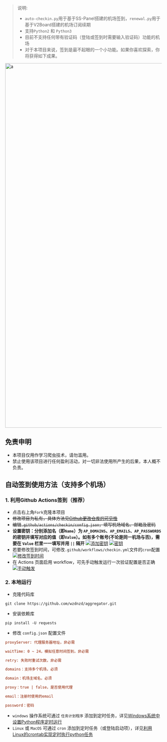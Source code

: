 <!--
 * @Author: wzdnzd
 * @Date: 2022-03-06 14:51:29
 * @Description: 
 * Copyright (c) 2022 by wzdnzd, All Rights Reserved.
-->

> 说明: 
> + `auto-checkin.py`用于基于SS-Panel搭建的机场签到，`renewal.py`用于基于V2Board搭建的机场订阅续期 
> + 支持`Python2` 和 `Python3`
> + 目前不支持任何带有验证码（登陆或签到时需要输入验证码）功能的机场
> + 对于本项目来说，签到是最不起眼的一个小功能。如果你喜欢探索，你将获得如下成果。
<img width="1168" alt="a" src="https://github.com/wzdnzd/aggregator/assets/8565764/f75b8057-fa86-4d5c-a19f-fe3100ca853f">

## 免责申明
+ 本项目仅用作学习爬虫技术，请勿滥用。
+ 禁止使用该项目进行任何盈利活动，对一切非法使用所产生的后果，本人概不负责。

## 自动签到使用方法（支持多个机场）
### 1. 利用Github Actions签到（推荐）
+ 点击右上角`Fork`克隆本项目
+ ~~修改项目为私有，具体方法见[Github更改仓库的可见性](https://docs.github.com/cn/repositories/managing-your-repositorys-settings-and-features/managing-repository-settings/setting-repository-visibility#changing-a-repositorys-visibility)~~
+ ~~编辑`.github/actions/checkin/config.json`，填写机场域名、邮箱及密码~~
+ **设置密钥：分别添加名（即`Name`）为 `AP_DOMAINS`、`AP_EMAILS`、`AP_PASSWORDS` 的密钥并填写对应的值（即`Value`）。如有多个账号(不论是同一机场与否)，需要在 `Value` 栏里一一填写并用 `||` 隔开**
[![添加密钥](https://s1.ax1x.com/2022/08/14/vNWxoj.png)](https://imgtu.com/i/vNWxoj)
[![密钥](https://s1.ax1x.com/2022/08/14/vU1lng.png)](https://imgtu.com/i/vU1lng)
+ 若要修改签到时间，可修改`.github/workflows/checkin.yml`文件的`cron`配置
[![修改签到时间](https://s1.ax1x.com/2022/08/14/vUSkjS.png)](https://imgtu.com/i/vUSkjS)
+ 在 Actions 页面启用 workflow，可先手动触发运行一次验证配置是否正确
[![手动触发](https://s1.ax1x.com/2022/08/14/vUlBFI.png)](https://imgtu.com/i/vUlBFI)

### 2. 本地运行
+ 克隆代码库
 ```shell
git clone https://github.com/wzdnzd/aggregator.git
```
+ 安装依赖库
```shell
pip install -U requests
```
+ 修改 `config.json` 配置文件
```ini
proxyServer: 代理服务器地址，非必需

waitTime: 0 ~ 24，模拟任意时间签到，非必需

retry: 失败时重试次数，非必需

domains：支持多个机场，必须

domain：机场主域名，必须

proxy：true | false，是否使用代理

email：注册时使用的email

password：密码
```
+ `windows` 操作系统可通过 `任务计划程序` 添加到定时任务，详见[Windows系统中设置Python程序定时运行](https://blog.csdn.net/CaiJin1217/article/details/81453940)
+ `Linux` 或 `MacOS` 可通过 `cron` 添加到定时任务（或登陆启动项），详见[利用Linux的crontab实现定时执行python任务](https://bbs.huaweicloud.com/blogs/333192)
